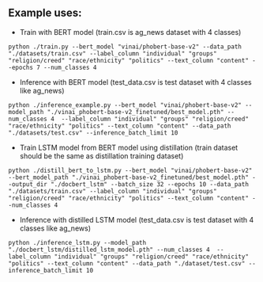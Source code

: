 
## Example uses:

- Train with BERT model (train.csv is ag_news dataset with 4 classes)
```
python ./train.py --bert_model "vinai/phobert-base-v2" --data_path "./datasets/train.csv" --label_column "individual" "groups" "religion/creed" "race/ethnicity" "politics" --text_column "content" --epochs 7 --num_classes 4
```
- Inference with BERT model (test_data.csv is test dataset with 4 classes like ag_news)
```
python ./inference_example.py --bert_model "vinai/phobert-base-v2" --model_path "./vinai_phobert-base-v2_finetuned/best_model.pth" --num_classes 4  --label_column "individual" "groups" "religion/creed" "race/ethnicity" "politics" --text_column "content" --data_path "./datasets/test.csv" --inference_batch_limit 10
```

- Train LSTM model from BERT model using distillation (train dataset should be the same as distillation training dataset)
```
python ./distill_bert_to_lstm.py --bert_model "vinai/phobert-base-v2" --bert_model_path "./vinai_phobert-base-v2_finetuned/best_model.pth" --output_dir "./docbert_lstm" --batch_size 32 --epochs 10 --data_path "./datasets/train.csv" --label_column "individual" "groups" "religion/creed" "race/ethnicity" "politics" --text_column "content" --num_classes 4
```

- Inference with distilled LSTM model (test_data.csv is test dataset with 4 classes like ag_news)
```
python ./inference_lstm.py --model_path "./docbert_lstm/distilled_lstm_model.pth" --num_classes 4  --label_column "individual" "groups" "religion/creed" "race/ethnicity" "politics" --text_column "content" --data_path "./dataset/test.csv" --inference_batch_limit 10
```